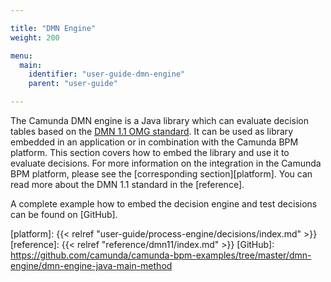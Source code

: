 ```yaml
---

title: "DMN Engine"
weight: 200

menu:
  main:
    identifier: "user-guide-dmn-engine"
    parent: "user-guide"

---
```


The Camunda DMN engine is a Java library which can evaluate decision tables
based on the [DMN 1.1 OMG standard]. It can be used as library embedded in an
application or in combination with the Camunda BPM platform. This section
covers how to embed the library and use it to evaluate decisions. For more
information on the integration in the Camunda BPM platform, please see the
[corresponding section][platform]. You can read more about the DMN 1.1 standard
in the [reference].

A complete example how to embed the decision engine and test
decisions can be found on [GitHub].


[DMN 1.1 OMG standard]: http://www.omg.org/spec/DMN/
[platform]: {{< relref "user-guide/process-engine/decisions/index.md" >}}
[reference]: {{< relref "reference/dmn11/index.md" >}}
[GitHub]: https://github.com/camunda/camunda-bpm-examples/tree/master/dmn-engine/dmn-engine-java-main-method
